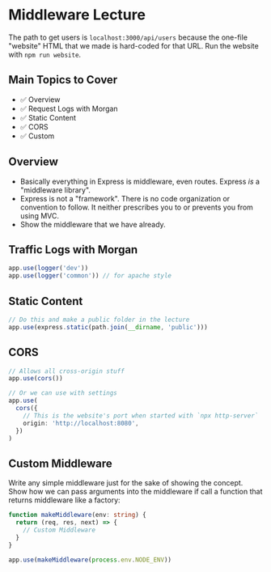 # Middleware Lecture

The path to get users is `localhost:3000/api/users` because the one-file "website" HTML that we made is hard-coded for that URL. Run the website with `npm run website`.

## Main Topics to Cover

- ✅ Overview
- ✅ Request Logs with Morgan
- ✅ Static Content
- ✅ CORS
- ✅ Custom

## Overview

- Basically everything in Express is middleware, even routes. Express _is_ a "middleware library".
- Express is not a "framework". There is no code organization or convention to follow. It neither prescribes you to or prevents you from using MVC.
- Show the middleware that we have already.

## Traffic Logs with Morgan

```ts
app.use(logger('dev'))
app.use(logger('common')) // for apache style
```

## Static Content

```ts
// Do this and make a public folder in the lecture
app.use(express.static(path.join(__dirname, 'public')))
```

## CORS

```ts
// Allows all cross-origin stuff
app.use(cors())

// Or we can use with settings
app.use(
  cors({
    // This is the website's port when started with `npx http-server`
    origin: 'http://localhost:8080',
  })
)
```

## Custom Middleware

Write any simple middleware just for the sake of showing the concept. Show how we can pass arguments into the middleware if call a function that returns middleware like a factory:

```ts
function makeMiddleware(env: string) {
  return (req, res, next) => {
    // Custom Middleware
  }
}

app.use(makeMiddleware(process.env.NODE_ENV))
```

